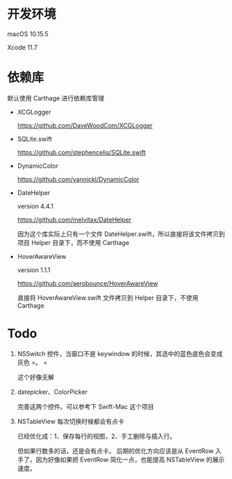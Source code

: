 # 开发环境

macOS 10.15.5

Xcode 11.7



# 依赖库

默认使用 Carthage 进行依赖库管理

- XCGLogger

  https://github.com/DaveWoodCom/XCGLogger

  

- SQLite.swift

  https://github.com/stephencelis/SQLite.swift
  
  
  
- DynamicColor
  
  https://github.com/yannickl/DynamicColor
  
  
  
- DateHelper

  version 4.4.1

  https://github.com/melvitax/DateHelper
  
  因为这个库实际上只有一个文件 DateHelper.swift，所以直接将该文件拷贝到项目 Helper 目录下，而不使用 Carthage
  
  
  
- HoverAwareView

  version 1.1.1

  https://github.com/aerobounce/HoverAwareView
  
  直接将 HoverAwareView.swift 文件拷贝到 Helper 目录下，不使用 Carthage



# Todo

1. NSSwitch 控件，当窗口不是 keywindow 的时候，其选中的蓝色底色会变成灰色 =。 =

   这个好像无解

   

2. datepicker、ColorPicker

   完善这两个控件。可以参考下 Swift-Mac 这个项目
   
   
   
3. NSTableView 每次切换时候都会有点卡

   已经优化成：1、保存每行的视图，2、手工删除与插入行。

   但如果行数多的话，还是会有点卡。 后期的优化方向应该是从 EventRow 入手了，因为好像如果把 EventRow 简化一点，也能提高 NSTableView 的展示速度。

   